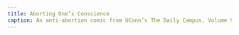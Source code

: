 ```yaml
---
title: Aborting One’s Conscience
caption: An anti-abortion comic from UConn’s The Daily Campus, Volume 92, Number 114 by Benson depicts a woman wearing a pro-choice shirt with a hanger through her head, suggesting that her political stance has destroyed her conscience. Courtesy of University of Connecticut digital archives.
---
```

